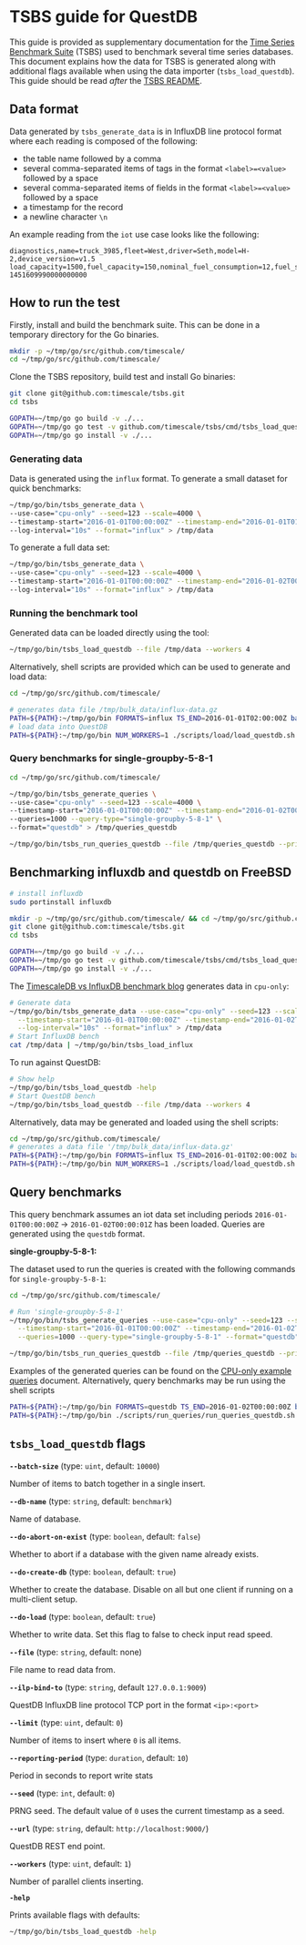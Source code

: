 # TSBS guide for QuestDB

This guide is provided as supplementary documentation for the
[Time Series Benchmark Suite](https://github.com/timescale/tsbs) (TSBS) used to
benchmark several time series databases. This document explains how the data for
TSBS is generated along with additional flags available when using the data
importer (`tsbs_load_questdb`). This guide should be read _after_ the
[TSBS README](https://github.com/timescale/tsbs/blob/master/README.md).

## Data format

Data generated by `tsbs_generate_data` is in InfluxDB line protocol format where
each reading is composed of the following:

- the table name followed by a comma
- several comma-separated items of tags in the format `<label>=<value>` followed
  by a space
- several comma-separated items of fields in the format `<label>=<value>`
  followed by a space
- a timestamp for the record
- a newline character `\n`

An example reading from the `iot` use case looks like the following:

```text
diagnostics,name=truck_3985,fleet=West,driver=Seth,model=H-2,device_version=v1.5 load_capacity=1500,fuel_capacity=150,nominal_fuel_consumption=12,fuel_state=0.8,current_load=482,status=4i 1451609990000000000
```

## How to run the test

Firstly, install and build the benchmark suite. This can be done in a temporary directory for the Go binaries.

```bash
mkdir -p ~/tmp/go/src/github.com/timescale/
cd ~/tmp/go/src/github.com/timescale/
```

Clone the TSBS repository, build test and install Go binaries:

```bash
git clone git@github.com:timescale/tsbs.git
cd tsbs

GOPATH=~/tmp/go go build -v ./...
GOPATH=~/tmp/go go test -v github.com/timescale/tsbs/cmd/tsbs_load_questdb
GOPATH=~/tmp/go go install -v ./...
```

### Generating data

Data is generated using the `influx` format. To generate a small dataset for
quick benchmarks:

```bash
~/tmp/go/bin/tsbs_generate_data \
--use-case="cpu-only" --seed=123 --scale=4000 \
--timestamp-start="2016-01-01T00:00:00Z" --timestamp-end="2016-01-01T01:00:00Z" \
--log-interval="10s" --format="influx" > /tmp/data
```

To generate a full data set:

```bash
~/tmp/go/bin/tsbs_generate_data \
--use-case="cpu-only" --seed=123 --scale=4000 \
--timestamp-start="2016-01-01T00:00:00Z" --timestamp-end="2016-01-02T00:00:00Z" \
--log-interval="10s" --format="influx" > /tmp/data
```

### Running the benchmark tool

Generated data can be loaded directly using the tool:

```bash
~/tmp/go/bin/tsbs_load_questdb --file /tmp/data --workers 4
```

Alternatively, shell scripts are provided which can be used to generate and load
data:

```bash
cd ~/tmp/go/src/github.com/timescale/

# generates data file /tmp/bulk_data/influx-data.gz
PATH=${PATH}:~/tmp/go/bin FORMATS=influx TS_END=2016-01-01T02:00:00Z bash ./scripts/generate_data.sh
# load data into QuestDB
PATH=${PATH}:~/tmp/go/bin NUM_WORKERS=1 ./scripts/load/load_questdb.sh
```

### Query benchmarks for single-groupby-5-8-1

```bash
cd ~/tmp/go/src/github.com/timescale/

~/tmp/go/bin/tsbs_generate_queries \
--use-case="cpu-only" --seed=123 --scale=4000 \
--timestamp-start="2016-01-01T00:00:00Z" --timestamp-end="2016-01-02T00:00:01Z" \
--queries=1000 --query-type="single-groupby-5-8-1" \
--format="questdb" > /tmp/queries_questdb

~/tmp/go/bin/tsbs_run_queries_questdb --file /tmp/queries_questdb --print-interval 500
```

## Benchmarking influxdb and questdb on FreeBSD

```bash
# install influxdb
sudo portinstall influxdb

mkdir -p ~/tmp/go/src/github.com/timescale/ && cd ~/tmp/go/src/github.com/timescale/
git clone git@github.com:timescale/tsbs.git
cd tsbs

GOPATH=~/tmp/go go build -v ./...
GOPATH=~/tmp/go go test -v github.com/timescale/tsbs/cmd/tsbs_load_questdb
GOPATH=~/tmp/go go install -v ./...
```

The
[TimescaleDB vs InfluxDB benchmark blog](https://blog.timescale.com/blog/timescaledb-vs-influxdb-for-time-series-data-timescale-influx-sql-nosql-36489299877/)
generates data in `cpu-only`:

```bash
# Generate data
~/tmp/go/bin/tsbs_generate_data --use-case="cpu-only" --seed=123 --scale=4000 \
  --timestamp-start="2016-01-01T00:00:00Z" --timestamp-end="2016-01-02T00:00:00Z" \
  --log-interval="10s" --format="influx" > /tmp/data
# Start InfluxDB bench
cat /tmp/data | ~/tmp/go/bin/tsbs_load_influx
```

To run against QuestDB:

```bash
# Show help
~/tmp/go/bin/tsbs_load_questdb -help
# Start QuestDB bench
~/tmp/go/bin/tsbs_load_questdb --file /tmp/data --workers 4
```

Alternatively, data may be generated and loaded using the shell scripts:

```bash
cd ~/tmp/go/src/github.com/timescale/
# generates a data file '/tmp/bulk_data/influx-data.gz'
PATH=${PATH}:~/tmp/go/bin FORMATS=influx TS_END=2016-01-01T02:00:00Z bash ./scripts/generate_data.sh
PATH=${PATH}:~/tmp/go/bin NUM_WORKERS=1 ./scripts/load/load_questdb.sh
```

## Query benchmarks

This query benchmark assumes an iot data set including periods
`2016-01-01T00:00:00Z` -> `2016-01-02T00:00:01Z` has been loaded.
Queries are generated using the `questdb` format.

**single-groupby-5-8-1:**

The dataset used to run the queries is created with the following commands for
`single-groupby-5-8-1`:

```bash
cd ~/tmp/go/src/github.com/timescale/

# Run 'single-groupby-5-8-1'
~/tmp/go/bin/tsbs_generate_queries --use-case="cpu-only" --seed=123 --scale=4000 \
  --timestamp-start="2016-01-01T00:00:00Z" --timestamp-end="2016-01-02T00:00:01Z" \
  --queries=1000 --query-type="single-groupby-5-8-1" --format="questdb" > /tmp/queries_questdb

~/tmp/go/bin/tsbs_run_queries_questdb --file /tmp/queries_questdb --print-interval 500
```

Examples of the generated queries can be found on the [CPU-only example queries](./cpu-only-example-queries.md) document.
Alternatively, query benchmarks may be run using the shell scripts

```bash
PATH=${PATH}:~/tmp/go/bin FORMATS=questdb TS_END=2016-01-02T00:00:00Z bash ./scripts/generate_queries.sh
PATH=${PATH}:~/tmp/go/bin ./scripts/run_queries/run_queries_questdb.sh
```

## `tsbs_load_questdb` flags

**`--batch-size`** (type: `uint`, default: `10000`)

Number of items to batch together in a single insert.

**`--db-name`** (type: `string`, default: `benchmark`)

Name of database.

**`--do-abort-on-exist`** (type: `boolean`, default: `false`)

Whether to abort if a database with the given name already exists.

**`--do-create-db`** (type: `boolean`, default: `true`)

Whether to create the database. Disable on all but one client if running on a
multi-client setup.

**`--do-load`** (type: `boolean`, default: `true`)

Whether to write data. Set this flag to false to check input read speed.

**`--file`** (type: `string`, default: none)

File name to read data from.

**`--ilp-bind-to`** (type: `string`, default `127.0.0.1:9009`)

QuestDB InfluxDB line protocol TCP port in the format `<ip>:<port>`

**`--limit`** (type: `uint`, default: `0`)

Number of items to insert where `0` is all items.

**`--reporting-period`** (type: `duration`, default: `10`)

Period in seconds to report write stats

**`--seed`** (type: `int`, default: `0`)

PRNG seed. The default value of `0` uses the current timestamp as a seed.

**`--url`** (type: `string`, default: `http://localhost:9000/`)

QuestDB REST end point.

**`--workers`** (type: `uint`, default: `1`)

Number of parallel clients inserting.

**`-help`**

Prints available flags with defaults:

```bash
~/tmp/go/bin/tsbs_load_questdb -help
```
